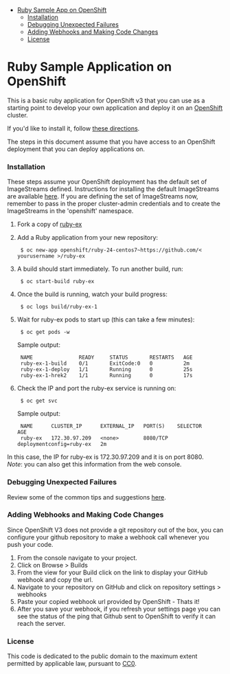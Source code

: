 

<!-- toc -->

- [Ruby Sample App on OpenShift](#ruby-sample-app-on-openshift)
    + [Installation](#installation)
    + [Debugging Unexpected Failures](#debugging-unexpected-failures)
    + [Adding Webhooks and Making Code Changes](#adding-webhooks-and-making-code-changes)
    + [License](#license)

<!-- tocstop -->

Ruby Sample Application on OpenShift
============================

This is a basic ruby application for OpenShift v3 that you can use as a starting point to develop your own application and deploy it on an [OpenShift](https://github.com/openshift/origin) cluster.

If you'd like to install it, follow [these directions](https://github.com/openshift/ruby-ex/blob/master/README.md#installation).  

The steps in this document assume that you have access to an OpenShift deployment that you can deploy applications on.

### Installation
These steps assume your OpenShift deployment has the default set of ImageStreams defined. Instructions for installing the default ImageStreams are available [here](https://docs.openshift.org/latest/install_config/imagestreams_templates.html#creating-image-streams-for-openshift-images).  If you are defining the set of ImageStreams now, remember to pass in the proper cluster-admin credentials and to create the ImageStreams in the 'openshift' namespace.

1. Fork a copy of [ruby-ex](https://github.com/openshift/ruby-ex)
2. Add a Ruby application from your new repository:

		$ oc new-app openshift/ruby-24-centos7~https://github.com/< yourusername >/ruby-ex 

3. A build should start immediately.  To run another build, run:

		$ oc start-build ruby-ex

4. Once the build is running, watch your build progress:  

		$ oc logs build/ruby-ex-1

5. Wait for ruby-ex pods to start up (this can take a few minutes):  

		$ oc get pods -w


	Sample output:  

		NAME               READY     STATUS       RESTARTS   AGE
		ruby-ex-1-build    0/1       ExitCode:0   0          2m
		ruby-ex-1-deploy   1/1       Running      0          25s
		ruby-ex-1-hrek2    1/1       Running      0          17s


6. Check the IP and port the ruby-ex service is running on:  

		$ oc get svc


	Sample output:  

		NAME      CLUSTER_IP      EXTERNAL_IP   PORT(S)    SELECTOR                   AGE
		ruby-ex   172.30.97.209   <none>        8080/TCP   deploymentconfig=ruby-ex   2m


In this case, the IP for ruby-ex is 172.30.97.209 and it is on port 8080.  
*Note*: you can also get this information from the web console.


### Debugging Unexpected Failures

Review some of the common tips and suggestions [here](https://github.com/openshift/origin/blob/master/docs/debugging-openshift.md).

### Adding Webhooks and Making Code Changes
Since OpenShift V3 does not provide a git repository out of the box, you can configure your github repository to make a webhook call whenever you push your code.

1. From the console navigate to your project.  
2. Click on Browse > Builds  
3. From the view for your Build click on the link to display your GitHub webhook and copy the url.  
4. Navigate to your repository on GitHub and click on repository settings > webhooks  
5. Paste your copied webhook url provided by OpenShift - Thats it!  
6. After you save your webhook, if you refresh your settings page you can see the status of the ping that Github sent to OpenShift to verify it can reach the server.  

### License
This code is dedicated to the public domain to the maximum extent permitted by applicable law, pursuant to [CC0](http://creativecommons.org/publicdomain/zero/1.0/).
